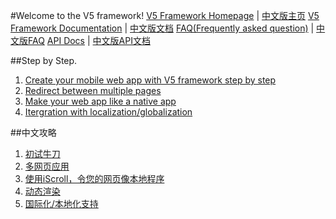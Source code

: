 #Welcome to the V5 framework!
[V5 Framework Homepage](http://html5ify.com/V5) | [中文版主页](http://html5ify.com/V5/index_cn.html)
[V5 Framework Documentation](http://html5ify.com/V5/docs) | [中文版文档](http://v5framework.com/docs_cn)
[FAQ(Frequently asked question)](https://github.com/JacksonTian/V5/wiki/FAQ) | [中文版FAQ](https://github.com/JacksonTian/V5/wiki/FAQ_cn)
[API Docs](http://html5ify.com/V5/api) | [中文版API文档](http://http://html5ify.com/V5/api_cn)

##Step by Step.
1. [Create your mobile web app with V5 framework step by step](https://github.com/JacksonTian/V5/wiki/Create-your-mobile-web-app-with-V5-framework-step-by-step)
2. [Redirect between multiple pages](https://github.com/JacksonTian/V5/wiki/Redirect-between-multiple-pages)
3. [Make your web app like a native app](https://github.com/JacksonTian/V5/wiki/Make-your-web-app-like-a-native-app)
4. [Itergration with localization/globalization](https://github.com/JacksonTian/V5/wiki/l10n)

##中文攻略
1. [初试牛刀](https://github.com/JacksonTian/V5/wiki/simple)
2. [多网页应用](https://github.com/JacksonTian/V5/wiki/multipe)
3. [使用iScroll，令您的网页像本地程序](https://github.com/JacksonTian/V5/wiki/iscroll)
4. [动态渲染](https://github.com/JacksonTian/V5/wiki/render)
5. [国际化/本地化支持](https://github.com/JacksonTian/V5/wiki/localization)

